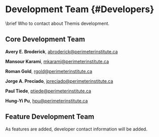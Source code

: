 Development Team {#Developers}
============

\brief Who to contact about Themis development.


Core Development Team
------------------------

**Avery E. Broderick**, abroderick@perimeterinstitute.ca

**Mansour Karami**, mkarami@perimeterinstitute.ca

**Roman Gold**, rgold@perimeterinstitute.ca

**Jorge A. Preciado**, jpreciado@perimeterinstitute.ca

**Paul Tiede**, ptiede@perimeterinstitute.ca

**Hung-Yi Pu**, hpu@perimeterinstitute.ca


Feature Development Team
------------------------

As features are added, developer contact information will be added.




